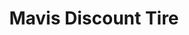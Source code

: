 ---
title: "Mavis Discount Tire"
url: /lawrence-twp/mavis-discount-tire-brunswick-pike/
shop: car repair
---